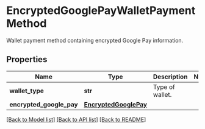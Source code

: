 # EncryptedGooglePayWalletPaymentMethod

Wallet payment method containing encrypted Google Pay information.
## Properties
Name | Type | Description | Notes
------------ | ------------- | ------------- | -------------
**wallet_type** | **str** | Type of wallet. | 
**encrypted_google_pay** | [**EncryptedGooglePay**](EncryptedGooglePay.md) |  | 

[[Back to Model list]](../README.md#documentation-for-models) [[Back to API list]](../README.md#documentation-for-api-endpoints) [[Back to README]](../README.md)


